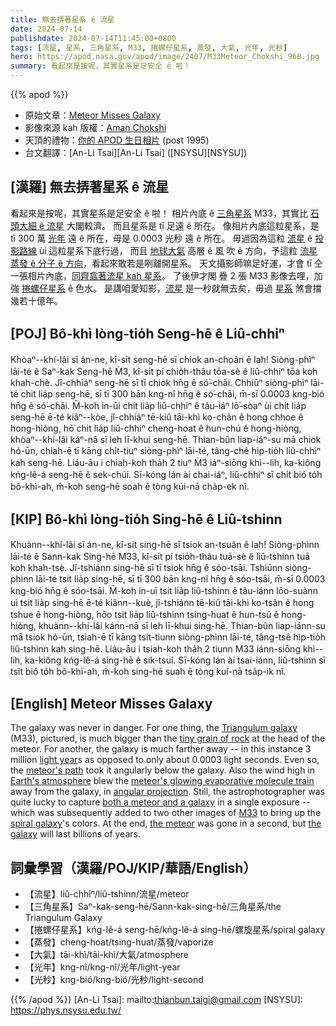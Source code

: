 ```yaml
---
title: 無去挵著星系 ê 流星
date: 2024-07-14
publishdate: 2024-07-14T11:45:00+0800
tags: [流星, 星系, 三角星系, M33, 捲螺仔星系, 蒸發, 大氣, 光年, 光秒]
hero: https://apod.nasa.gov/apod/image/2407/M33Meteor_Chokshi_960.jpg
summary: 看起來是按呢，其實星系是足安全 ê 啦！
---
```


{{% apod %}}

- 原始文章：[Meteor Misses Galaxy](https://apod.nasa.gov/apod/ap240714.html)
- 影像來源 kah 版權：[Aman Chokshi](https://www.instagram.com/aman_chokshi/)
- 天頂的禮物：[你的 APOD 生日相片](https://apod.nasa.gov/apod/calendar/allyears.html) (post 1995)
- 台文翻譯：[An-Li Tsai][An-Li Tsai] ([NSYSU][NSYSU])

## [漢羅] 無去挵著星系 ê 流星
看起來是按呢，其實星系是足安全 ê 啦！
相片內底 ê [三角星系][Triangulum galaxy] M33，其實比 [石頭大細 ê 流星][tiny grain of rock] 大閣較濟。
而且星系是 tī 足遠 ê 所在。
像相片內底這粒星系，是 tī 300 萬 [光年][light year] 遠 ê 所在，毋是 0.0003 光秒 遠 ê 所在。
毋過因為這粒 [流星][meteor's path] ê [投影路線][angular projection] ùi 這粒星系下底行過，
而且 [地球大氣][Earth's atmosphere] 高層 ê 風 吹 ê 方向，予這粒 [流星蒸發 ê 分子 ê 方向][meteor's glowing evaporative molecule train]，看起來敢若是咧離開星系。
天文攝影師嘛足好運，才會 tī 仝一張相片內底，[同齊翕著流星 kah 星系][both a meteor and a galaxy]。
了後伊才閣 疊 2 張 M33 影像去哩，加強 [捲螺仔星系][spiral galaxy] ê 色水。
是講咱愛知影，[流星][the meteor] 是一秒就無去矣，毋過 [星系][the galaxy] 煞會擋 幾若十億年。

## [POJ] Bô-khì lòng-tio̍h Seng-hē ê Liû-chhiⁿ
Khòaⁿ--khí-lâi sī án-ne, kî-si̍t seng-hē sī chiok an-choân ê lah!
Siòng-phìⁿ lāi-té ê Saⁿ-kak Seng-hē M̀3, kî-si̍t pí chio̍h-thâu tōa-sè ê liû-chhiⁿ tōa koh khah-chè.
Jî-chhiáⁿ seng-hē sī tī chiok hn̄g ê só͘-chāi.
Chhiūⁿ siòng-phìⁿ lāi-té chit lia̍p seng-hē, sī tī 300 bān kng-nî hn̄g ê só͘-chāi, m̄-sī 0.0003 kng-bió hn̄g ê só͘-chāi.
M̄-koh in-ūi chit lia̍p liû-chhiⁿ ê tâu-iáⁿ lō͘-sòaⁿ ùi chit lia̍p seng-hē ē-té kiâⁿ--kòe, jî-chhiáⁿ tē-kiû tāi-khì ko-chân ê hong chhoe ê hong-hiòng, hō͘ chit lia̍p liû-chhiⁿ cheng-hoat ê hun-chú ê hong-hiòng, khòaⁿ--khí-lâi káⁿ-nā sī leh lī-khui seng-hē.
Thian-bûn liap-iáⁿ-su mā chiok hó-ūn, chiah-ē tī kāng chi̍t-tiuⁿ siòng-phìⁿ lāi-té, tâng-chê hip-tio̍h liû-chhiⁿ kah seng-hē.
Liáu-āu i chiah-koh tha̍h 2 tiuⁿ M̀3 iáⁿ-siōng khì--lih, ka-kiông kńg-lê-á seng-hē ê sek-chúi.
Sī-kóng lán ài chai-iáⁿ, liû-chhiⁿ sī chi̍t bió to̍h bô-khì-ah, m̄-koh seng-hē soah ē tòng kúi-nā cha̍p-ek nî.

## [KIP] Bô-khì lòng-tio̍h Sing-hē ê Liû-tshinn
Khuànn--khí-lâi sī án-ne, kî-si̍t sing-hē sī tsiok an-tsuân ê lah!
Siòng-phìnn lāi-té ê Sann-kak Sing-hē M33, kî-si̍t pí tsio̍h-thâu tuā-sè ê liû-tshinn tuā koh khah-tsè.
Jî-tshiánn sing-hē sī tī tsiok hn̄g ê sóo-tsāi.
Tshiūnn siòng-phìnn lāi-té tsit lia̍p sing-hē, sī tī 300 bān kng-nî hn̄g ê sóo-tsāi, m̄-sī 0.0003 kng-bió hn̄g ê sóo-tsāi.
M̄-koh in-uī tsit lia̍p liû-tshinn ê tâu-iánn lōo-suànn uì tsit lia̍p sing-hē ē-té kiânn--kuè, jî-tshiánn tē-kiû tāi-khì ko-tsân ê hong tshue ê hong-hiòng, hōo tsit lia̍p liû-tshinn tsing-huat ê hun-tsú ê hong-hiòng, khuànn--khí-lâi kánn-nā sī leh lī-khui sing-hē.
Thian-bûn liap-iánn-su mā tsiok hó-ūn, tsiah-ē tī kāng tsi̍t-tiunn siòng-phìnn lāi-té, tâng-tsê hip-tio̍h liû-tshinn kah sing-hē.
Liáu-āu i tsiah-koh tha̍h 2 tiunn M33 iánn-siōng khì--lih, ka-kiông kńg-lê-á sing-hē ê sik-tsuí.
Sī-kóng lán ài tsai-iánn, liû-tshinn sī tsi̍t bió to̍h bô-khì-ah, m̄-koh sing-hē suah ē tòng kuí-nā tsa̍p-ik nî.

## [English] Meteor Misses Galaxy
The galaxy was never in danger.
For one thing, the [Triangulum galaxy][Triangulum galaxy] (M33), pictured, is much bigger than the [tiny grain of rock][tiny grain of rock] at the head of the meteor.
For another, the galaxy is much farther away -- in this instance 3 million [light year][light year]s as opposed to only about 0.0003 light seconds.
Even so, the [meteor's path][meteor's path] took it angularly below the galaxy.
Also the wind high in [Earth's atmosphere][Earth's atmosphere] blew the [meteor's glowing evaporative molecule train][meteor's glowing evaporative molecule train] away from the galaxy, in [angular projection][angular projection].
Still, the astrophotographer was quite lucky to capture [both a meteor and a galaxy][both a meteor and a galaxy] in a single exposure -- which was subsequently added to two other images of [M33][M33] to bring up the [spiral galaxy][spiral galaxy]'s colors.
At the end, [the meteor][the meteor] was gone in a second, but [the galaxy][the galaxy] will last billions of years.

## 詞彙學習（漢羅/POJ/KIP/華語/English）
- 【流星】liû-chhiⁿ/liû-tshinn/流星/meteor
- 【三角星系】Saⁿ-kak-seng-hē/Sann-kak-sing-hē/三角星系/the Triangulum Galaxy
- 【捲螺仔星系】kńg-lê-á seng-hē/kńg-lê-á sing-hē/螺旋星系/spiral galaxy
- 【蒸發】cheng-hoat/tsing-huat/蒸發/vaporize
- 【大氣】tāi-khì/tāi-khì/大氣/atmosphere
- 【光年】kng-nî/kng-nî/光年/light-year
- 【光秒】kng-bió/kng-bió/光秒/light-second

{{% /apod %}}
[An-Li Tsai]: mailto:thianbun.taigi@gmail.com
[NSYSU]: https://phys.nsysu.edu.tw/

[copyright]: https://apod.nasa.gov/apod/fap/lib/about_apod.html#srapply
[License3]: https://creativecommons.org/licenses/by/3.0/
[License2]:https://creativecommons.org/licenses/by-nc-nd/2.0/

[Triangulum galaxy]:https://apod.nasa.gov/apod/ap180927.html
[tiny grain of rock]:https://apod.nasa.gov/apod/ap011117.html
[light year]:https://spaceplace.nasa.gov/light-year/en/
[meteor's path]:https://apod.nasa.gov/apod/ap130209.html
[Earth's atmosphere]:https://www.nasa.gov/general/what-is-earths-atmosphere/
[meteor's glowing evaporative molecule train]:https://www.syfy.com/syfywire/catching-meteor-train
[angular projection]:https://en.wikipedia.org/wiki/Forced_perspective#/media/File:Europe_2007_Disk_1_340.jpg
[both a meteor and a galaxy]:https://apod.nasa.gov/apod/ap180812.html
[M33]:https://youtu.be/qVTgWPFRQCo
[spiral galaxy]:https://en.wikipedia.org/wiki/Spiral_galaxy
[the meteor]:https://www.amsmeteors.org/meteor-showers/meteor-faq/
[the galaxy]:https://en.wikipedia.org/wiki/Triangulum_Galaxy
